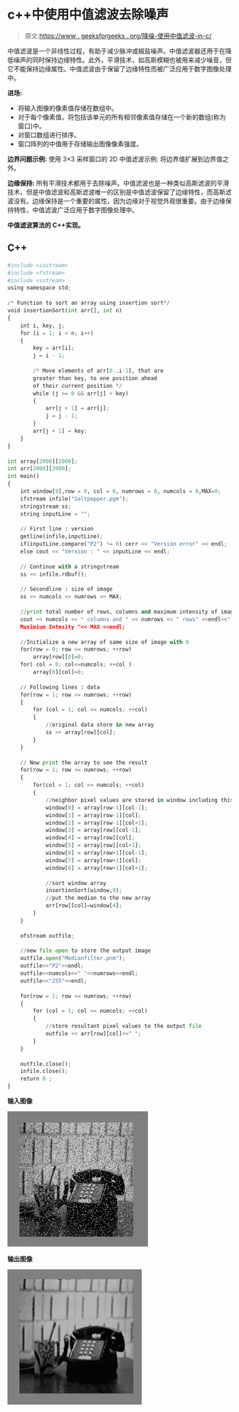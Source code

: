 # c++中使用中值滤波去除噪声

> 原文:[https://www . geeksforgeeks . org/降噪-使用中值滤波-in-c/](https://www.geeksforgeeks.org/noise-removal-using-median-filter-in-c/)

中值滤波是一个非线性过程，有助于减少脉冲或椒盐噪声。中值滤波器还用于在降低噪声的同时保持边缘特性。此外，平滑技术，如高斯模糊也被用来减少噪音，但它不能保持边缘属性。中值滤波由于保留了边缘特性而被广泛应用于数字图像处理中。

**进场:**

*   将输入图像的像素值存储在数组中。
*   对于每个像素值，将包括该单元的所有相邻像素值存储在一个新的数组(称为窗口)中。
*   对窗口数组进行排序。
*   窗口阵列的中值用于存储输出图像像素强度。

**边界问题示例:**
使用 3×3 采样窗口的 2D 中值滤波示例:
将边界值扩展到边界值之外。

**边缘保持:**
所有平滑技术都用于去除噪声。中值滤波也是一种类似高斯滤波的平滑技术，但是中值滤波和高斯滤波唯一的区别是中值滤波保留了边缘特性，而高斯滤波没有。边缘保持是一个重要的属性，因为边缘对于视觉外观很重要。由于边缘保持特性，中值滤波广泛应用于数字图像处理中。

**中值滤波算法的 C++实现。**

## C++

```py
#include <iostream>
#include <fstream>
#include <sstream>
using namespace std;

/* Function to sort an array using insertion sort*/
void insertionSort(int arr[], int n)
{
    int i, key, j;
    for (i = 1; i < n; i++)
    {
        key = arr[i];
        j = i - 1;

        /* Move elements of arr[0..i-1], that are
        greater than key, to one position ahead
        of their current position */
        while (j >= 0 && arr[j] > key)
        {
            arr[j + 1] = arr[j];
            j = j - 1;
        }
        arr[j + 1] = key;
    }
}

int array[2000][2000];
int arr[2000][2000];
int main()
{
    int window[9],row = 0, col = 0, numrows = 0, numcols = 0,MAX=0;
    ifstream infile("Saltpepper.pgm");
    stringstream ss;
    string inputLine = "";

    // First line : version
    getline(infile,inputLine);
    if(inputLine.compare("P2") != 0) cerr << "Version error" << endl;
    else cout << "Version : " << inputLine << endl;

    // Continue with a stringstream
    ss << infile.rdbuf();

    // Secondline : size of image
    ss >> numcols >> numrows >> MAX;

    //print total number of rows, columns and maximum intensity of image
    cout << numcols << " columns and " << numrows << " rows" <<endl<<"
    Maximium Intesity "<< MAX <<endl;

    //Initialize a new array of same size of image with 0
    for(row = 0; row <= numrows; ++row)
        array[row][0]=0;
    for( col = 0; col<=numcols; ++col )
        array[0][col]=0;

    // Following lines : data
    for(row = 1; row <= numrows; ++row)
    {
        for (col = 1; col <= numcols; ++col)
        {
            //original data store in new array
            ss >> array[row][col];
        }
    }

    // Now print the array to see the result
    for(row = 1; row <= numrows; ++row)
    {
        for(col = 1; col <= numcols; ++col)
        {
            //neighbor pixel values are stored in window including this pixel
            window[0] = array[row-1][col-1];
            window[1] = array[row-1][col];
            window[2] = array[row-1][col+1];
            window[3] = array[row][col-1];
            window[4] = array[row][col];
            window[5] = array[row][col+1];
            window[6] = array[row+1][col-1];
            window[7] = array[row+1][col];
            window[8] = array[row+1][col+1];

            //sort window array
            insertionSort(window,9);
            //put the median to the new array
            arr[row][col]=window[4];   
        }
    }

    ofstream outfile;

    //new file open to store the output image
    outfile.open("Medianfilter.pnm");
    outfile<<"P2"<<endl;
    outfile<<numcols<<" "<<numrows<<endl;
    outfile<<"255"<<endl;

    for(row = 1; row <= numrows; ++row)
    {
        for (col = 1; col <= numcols; ++col)
        {
            //store resultant pixel values to the output file
            outfile << arr[row][col]<<" ";
        }
    }

    outfile.close();
    infile.close();
    return 0 ;
}
```

**输入图像**

![](img/161fe6b0c9ce12d63a62f8b46640f375.png)

**输出图像**

![](img/42b7b7372448297ff5e7e0304a32b95a.png)